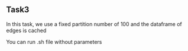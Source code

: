 ## Task3
In this task, we use a fixed partition number of 100 and the dataframe of edges is cached

You can run .sh file without parameters